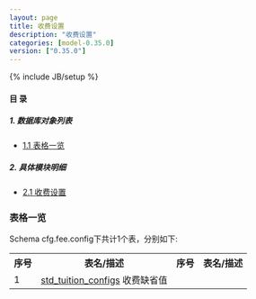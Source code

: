 ```yaml
---
layout: page
title: 收费设置 
description: "收费设置"
categories: [model-0.35.0]
version: ["0.35.0"]
---
```

{% include JB/setup %}

#### 目 录

##### 1. 数据库对象列表
  * [1.1 表格一览](index.html#表格一览)

##### 2. 具体模块明细
* [2.1 收费设置](/model/cfg/fee.config/all.html)

### 表格一览
Schema cfg.fee.config下共计1个表，分别如下:

<table class="table table-bordered table-striped table-condensed">
  <tr>
    <th class="info_header text-center">序号</th>
    <th class="info_header">表名/描述</th>
    <th class="info_header text-center">序号</th>
    <th class="info_header">表名/描述</th>
  </tr>
  <tr>
    <td>1</td>
    <td><a href="/model/cfg/fee.config/all.html#表格-std_tuition_configs-收费缺省值">std_tuition_configs</a> 收费缺省值</td>
    <td></td>
    <td></td>
  </tr>
</table>

